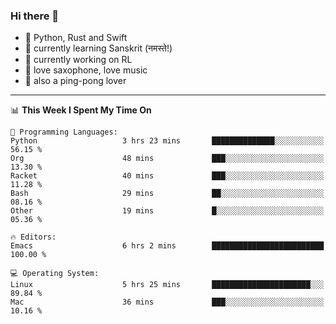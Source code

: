 ### Hi there 👋

- 📙 Python, Rust and Swift
- 🌱 currently learning Sanskrit (नमस्ते!)
- 🔭 currently working on RL
- 🎷 love saxophone, love music
- 🏓 also a ping-pong lover

<!--
**ZiqinGong/ZiqinGong** is a ✨ _special_ ✨ repository because its `README.md` (this file) appears on your GitHub profile.

Here are some ideas to get you started:

- 🔭 I’m currently working on ...
- 🌱 I’m currently learning ...
- 👯 I’m looking to collaborate on ...
- 🤔 I’m looking for help with ...
- 💬 Ask me about ...
- 📫 gongzq0301@sjtu.edu.cn
- 😄 Pronouns: ...
- ⚡ Fun fact: ...
-->

---

<!--START_SECTION:waka-->
📊 **This Week I Spent My Time On** 

```text
💬 Programming Languages: 
Python                   3 hrs 23 mins       ██████████████░░░░░░░░░░░   56.15 % 
Org                      48 mins             ███░░░░░░░░░░░░░░░░░░░░░░   13.30 % 
Racket                   40 mins             ███░░░░░░░░░░░░░░░░░░░░░░   11.28 % 
Bash                     29 mins             ██░░░░░░░░░░░░░░░░░░░░░░░   08.16 % 
Other                    19 mins             █░░░░░░░░░░░░░░░░░░░░░░░░   05.36 % 

🔥 Editors: 
Emacs                    6 hrs 2 mins        █████████████████████████   100.00 % 

💻 Operating System: 
Linux                    5 hrs 25 mins       ██████████████████████░░░   89.84 % 
Mac                      36 mins             ███░░░░░░░░░░░░░░░░░░░░░░   10.16 % 
```


<!--END_SECTION:waka-->
